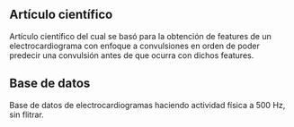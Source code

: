 ## Artículo científico
Artículo científico del cual se basó para la obtención de features de un electrocardiograma con enfoque a convulsiones en orden de poder predecir una convulsión antes de que ocurra con dichos features.

## Base de datos
Base de datos de electrocardiogramas haciendo actividad física a 500 Hz, sin flitrar.
